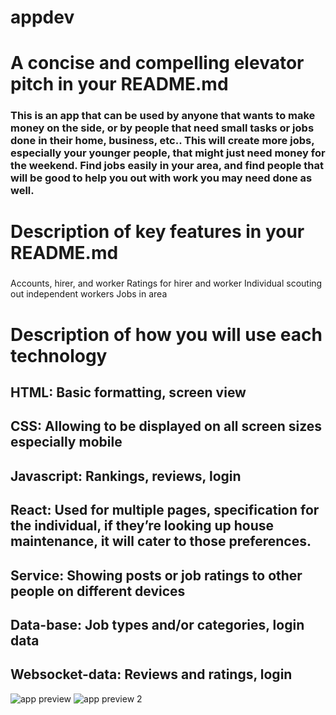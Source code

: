 # appdev


# A concise and compelling elevator pitch in your README.md

### This is an app that can be used by anyone that wants to make money on the side, or by people that need small tasks or jobs done in their home, business, etc.. This will create more jobs, especially your younger people, that might just need money for the weekend. Find jobs easily in your area, and find people that will be good to help you out with work you may need done as well.

# Description of key features in your README.md

###
Accounts, hirer, and worker
Ratings for hirer and worker
Individual scouting out independent workers
Jobs in area

# Description of how you will use each technology
## HTML: Basic formatting, screen view
## CSS: Allowing to be displayed on all screen sizes especially mobile
## Javascript: Rankings, reviews, login
## React: Used for multiple pages, specification for the individual, if they’re looking up house maintenance, it will cater to those preferences.
## Service: Showing posts or job ratings to other people on different devices
## Data-base: Job types and/or categories, login data
## Websocket-data: Reviews and ratings, login




![app preview](https://github.com/user-attachments/assets/f135dc7e-ec72-4f27-bbe9-88af2bd4bd07)
![app preview 2](https://github.com/user-attachments/assets/b5e9d676-5bd5-4816-a6f4-d2e29c809c7c)
